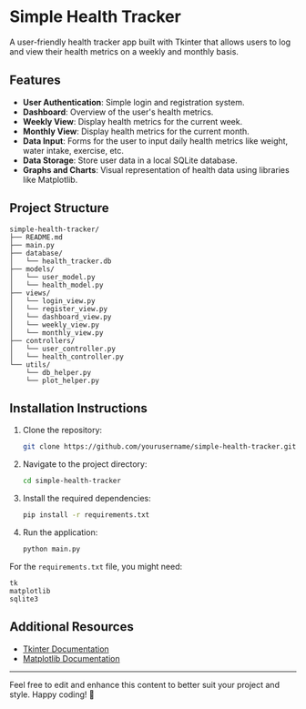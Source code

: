 # Simple Health Tracker

A user-friendly health tracker app built with Tkinter that allows users to log and view their health metrics on a weekly and monthly basis.

## Features
- **User Authentication**: Simple login and registration system.
- **Dashboard**: Overview of the user's health metrics.
- **Weekly View**: Display health metrics for the current week.
- **Monthly View**: Display health metrics for the current month.
- **Data Input**: Forms for the user to input daily health metrics like weight, water intake, exercise, etc.
- **Data Storage**: Store user data in a local SQLite database.
- **Graphs and Charts**: Visual representation of health data using libraries like Matplotlib.

## Project Structure
```
simple-health-tracker/
├── README.md
├── main.py
├── database/
│   └── health_tracker.db
├── models/
│   └── user_model.py
│   └── health_model.py
├── views/
│   └── login_view.py
│   └── register_view.py
│   └── dashboard_view.py
│   └── weekly_view.py
│   └── monthly_view.py
├── controllers/
│   └── user_controller.py
│   └── health_controller.py
└── utils/
    └── db_helper.py
    └── plot_helper.py
```

## Installation Instructions
1. Clone the repository:
   ```bash
   git clone https://github.com/yourusername/simple-health-tracker.git
   ```
2. Navigate to the project directory:
   ```bash
   cd simple-health-tracker
   ```
3. Install the required dependencies:
   ```bash
   pip install -r requirements.txt
   ```
4. Run the application:
   ```bash
   python main.py
   ```
For the `requirements.txt` file, you might need:
```
tk
matplotlib
sqlite3
```

## Additional Resources
- [Tkinter Documentation](https://docs.python.org/3/library/tkinter.html)
- [Matplotlib Documentation](https://matplotlib.org/stable/contents.html)

---

Feel free to edit and enhance this content to better suit your project and style. Happy coding! 🚀
